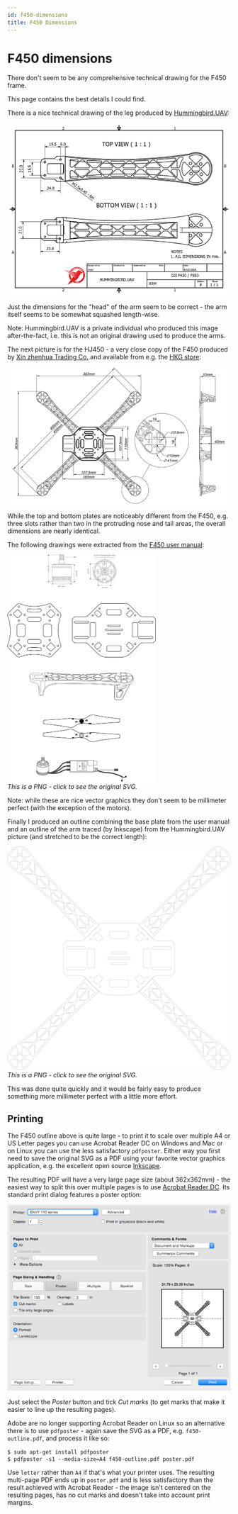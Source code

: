 ```yaml
---
id: f450-dimensions
title: F450 Dimensions
---
```


F450 dimensions
===============

There don't seem to be any comprehensive technical drawing for the F450 frame.

This page contains the best details I could find.

There is a nice technical drawing of the leg produced by [Hummingbird.UAV](https://vimeo.com/hummingbirduav/about):

<img width="512" src="assets/images/f450-outline/f450-arm.png">

Just the dimensions for the "head" of the arm seem to be correct - the arm itself seems to be somewhat squashed length-wise.

Note: Hummingbird.UAV is a private individual who produced this image after-the-fact, i.e. this is not an original drawing used to produce the arms.

The next picture is for the HJ450 - a very close copy of the F450 produced by [Xin zhenhua Trading Co.](http://www.wtotoy.com/showproducts_431.html) and available from e.g. the [HKG store](http://stores.ebay.com/HKG-store?_dmd=2&_nkw=hj450):

<img width="512" src="assets/images/f450-outline/hj450.jpg">

While the top and bottom plates are noticeably different from the F450, e.g. three slots rather than two in the protruding nose and tail areas, the overall dimensions are nearly identical.

The following drawings were extracted from the [F450 user manual](http://dl.djicdn.com/downloads/flamewheel/en/F450_User_Manual_v2.2_en.pdf):

[<img height="512" src="assets/images/f450-outline/user-manual.png">](assets/images/f450-outline/user-manual.svg)  
_This is a PNG - click to see the original SVG._

Note: while these are nice vector graphics they don't seem to be millimeter perfect (with the exception of the motors).

Finally I produced an outline combining the base plate from the user manual and an outline of the arm traced (by Inkscape) from the Hummingbird.UAV picture (and stretched to be the correct length):

[<img width="512" src="assets/images/f450-outline/f450-outline.png">](assets/images/f450-outline/f450-outline.svg)  
_This is a PNG - click to see the original SVG._

This was done quite quickly and it would be fairly easy to produce something more millimeter perfect with a little more effort.

Printing
--------

The F450 outline above is quite large - to print it to scale over multiple A4 or US Letter pages you can use Acrobat Reader DC on Windows and Mac or on Linux you can use the less satisfactory `pdfposter`. Either way you first need to save the original SVG as a PDF using your favorite vector graphics application, e.g. the excellent open source [Inkscape](https://inkscape.org/en/).

The resulting PDF will have a very large page size (about 362x362mm) - the easiest way to split this over multiple pages is to use [Acrobat Reader DC](https://get.adobe.com/reader/). Its standard print dialog features a poster option:

![reader print dialog](assets/images/f450-outline/reader-print.png)

Just select the _Poster_ button and tick _Cut marks_ (to get marks that make it easier to line up the resulting pages).

Adobe are no longer supporting Acrobat Reader on Linux so an alternative there is to use `pdfposter` - again save the SVG as a PDF, e.g. `f450-outline.pdf`, and process it like so:

    $ sudo apt-get install pdfposter
    $ pdfposter -s1 --media-size=A4 f450-outline.pdf poster.pdf

Use `letter` rather than `A4` if that's what your printer uses. The resulting multi-page PDF ends up in `poster.pdf` and is less satisfactory than the result achieved with Acrobat Reader - the image isn't centered on the resulting pages, has no cut marks and doesn't take into account print margins.
